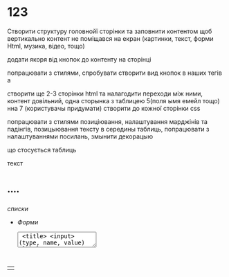 # 123

Створити структуру головнойї сторінки та заповнити контентом щоб вертикально контент не поміщався на екран
(картинки, текст, форми Html, музика, відео, тощо)

додати якоря від кнопок до контенту на сторінці

попрацювати з стилями, спробувати створити вид кнопок в наших тегів а

створити ще 2-3 сторінки html та налагодити переходи між ними, контент довільний, одна сторынка з таблицею 5(поля ымя емейл тощо) нна 7 (користувачы придумати)
створити до кожної сторінки css

попрацювати з стилями позиціювання, налаштування марджінів та падінгів, позицыювання тексту в середины таблиць, попрацювати з налаштуваннями посилань, змынити декорацыю

що стосується таблиць
<table>  <tr> <td> <caption> <thead> <tfoot> <tbody>
  
 текст
 <h1>  <h2> ....  <h5> <h6> 
 <p> <span> 
   
 списки
   <ul> <li>
 Форми 
    <form> <textarea> <title> <input> (type, name, value) <label>
      
      кнопками можуть бути, але додати онКлік можна майже на будьякий елемент
 <button> <a> 
   
   групування елементів
<fieldset>
 посилання
  <link> <a>
  
  Ознайомитись
  css
  [
  background, border, color, display, float, font-family, font, margin, padding, max-height, max-width, opacity, position, right, text-align, text-decoration,
  vertical-align, z-index, @media
  ]
